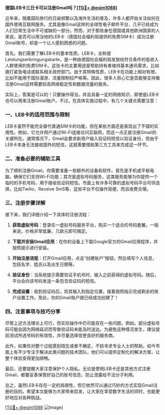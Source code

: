 **德国LEB卡三日卡可以注册Gmail吗？[[TG💪+ @esim1088](https://t.me/s/esim1088)]**

近年来，随着国际旅行的日益频繁以及海外生活的普及，许多人都开始关注如何在国外使用互联网服务。尤其是像Gmail这样的全球性电子邮件平台，几乎已经成为人们日常生活中不可或缺的一部分。然而，对于那些身在德国或其他欧洲国家的人来说，是否可以用当地的LEB卡（德国社会福利局提供的免费SIM卡）成功注册Gmail账号，却是一个让人感到困惑的问题。

首先，我们需要了解LEB卡的基本性质。LEB卡，全称是Leistungserbringungskarte，是一种由德国社会福利局发放给符合条件的低收入人群使用的免费SIM卡。这张卡的主要用途是帮助持有者维持基本通讯需求，比如拨打紧急电话或联系相关政府部门。由于其特殊性质，LEB卡在功能上相对有限，比如不能用于国际漫游、流量限制较严格等。因此，很多人担心它是否能够支持像注册Gmail这样需要较高网络稳定性和数据流量的服务。

实际上，答案是可以的！只要操作得当，并且具备一定的网络知识，即使是LEB卡也可以用来注册Gmail账户。不过，在具体实施过程中，有几个关键点需要注意：

### 一、LEB卡的适用范围与限制

LEB卡虽然不能完全替代普通SIM卡的功能，但在某些方面还是表现出了不错的实用性。例如，它允许用户通过Wi-Fi连接访问互联网，而这一点正是注册Gmail的关键所在。通常情况下，Gmail会要求新用户输入验证码短信以验证身份，但由于LEB卡本身无法接收国外的短信，这就需要借助第三方工具来完成这一环节。

### 二、准备必要的辅助工具

为了顺利注册Gmail，你需要准备一些额外的设备和软件。首先是手机或平板电脑，确保它们支持Wi-Fi功能；其次是虚拟号码服务，这类服务能够为你提供一个临时的手机号码，用于接收验证码短信。市面上有许多可靠的虚拟号码平台可供选择，比如Twilio、Receive SmS等，这些平台不仅操作简便，而且收费合理。

### 三、注册步骤详解

接下来，我们详细介绍一下具体的注册流程：

1. **获取虚拟号码**：登录任一虚拟号码服务平台，购买一个适合的号码套餐。一般来说，价格非常低廉，几欧元即可搞定。
   
2. **下载并安装Gmail应用**：在你的设备上下载Google官方的Gmail应用程序，并按照提示进行安装。

3. **开始注册流程**：打开Gmail应用，点击“创建账户”按钮，然后填写个人信息，包括名字、姓氏以及出生日期等。

4. **验证身份**：当系统提示需要验证手机号时，输入之前获得的虚拟号码。随后，平台会向该号码发送一条包含验证码的短信。

5. **完成设置**：收到验证码后，将其输入到指定位置，接着按照指示完成剩余的账户设置工作。至此，你的Gmail账户就已经成功创建了！

### 四、注意事项与技巧分享

尽管上述方法理论上可行，但实际操作中仍可能存在一些问题。例如，部分虚拟号码可能会因为网络延迟而导致验证码未能及时送达。为避免这种情况发生，建议提前测试所选号码的有效性，并尽量选择信誉良好的服务商。

此外，如果你对整个过程感到陌生或者不确定，不妨寻求专业人士的帮助。如今市面上有不少专注于解决此类问题的技术团队，他们可以提供定制化的解决方案，让整个体验变得更加顺畅。

最后，还要提醒大家注意保护个人隐私。无论是使用LEB卡还是其他方式注册Gmail，都要妥善保管好自己的账号信息，防止泄露给不法分子利用。

总之，虽然LEB卡存在一定的局限性，但它依然可以通过巧妙的方式实现Gmail注册的目的。希望本文能够为大家带来启发，让大家在享受数字生活的同时，也能更好地应对各种挑战。

[[TG💪+ @esim1088](https://t.me/s/esim1088) ![Image](https://i.postimg.cc/4NQfJmqS/Snipaste-2025-05-13-00-14-12.png)]